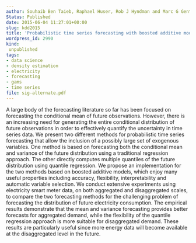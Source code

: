 ```yaml
---
author: Souhaib Ben Taieb, Raphael Huser, Rob J Hyndman and Marc G Genton
Status: Published
date: 2015-06-04 11:27:01+00:00
slug: kdd2015
title: 'Probabilistic time series forecasting with boosted additive models: an application to smart meter data'
wordpress_id: 2990
kind:
 unpublished
tags:
- data science
- density estimation
- electricity
- forecasting
- gams
- time series
file: sig-alternate.pdf
---
```


A large body of the forecasting literature so far has been focused on forecasting the conditional mean of future observations. However, there is an increasing need for generating the entire conditional distribution of future observations in order to effectively quantify the uncertainty in time series data. We present two different methods for probabilistic time series forecasting that allow the inclusion of a possibly large set of exogenous variables. One method is based on forecasting both the conditional mean and variance of the future distribution using a traditional regression approach. The other directly computes multiple quantiles of the future distribution using quantile regression. We propose an implementation for the two methods based on boosted additive models, which enjoy many useful properties including accuracy, flexibility, interpretability and automatic variable selection. We conduct extensive experiments using electricity smart meter data, on both aggregated and disaggregated scales, to compare the two forecasting methods for the challenging problem of forecasting the distribution of future electricity consumption. The empirical results demonstrate that the mean and variance forecasting provides better forecasts for aggregated demand, while the flexibility of the quantile regression approach is more suitable for disaggregated demand. These results are particularly useful since more energy data will become available at the disaggregated level in the future.



